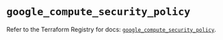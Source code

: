 # `google_compute_security_policy`

Refer to the Terraform Registry for docs: [`google_compute_security_policy`](https://registry.terraform.io/providers/hashicorp/google/6.38.0/docs/resources/compute_security_policy).
